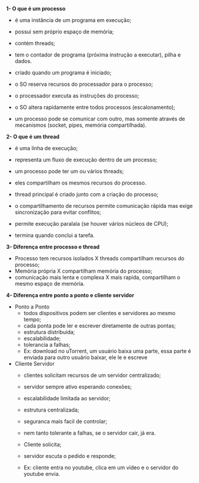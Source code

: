 **1- O que é um processo**
  - é uma instância de um programa em execução;
  - possui sem próprio espaço de memória;
  - contém threads;
  - tem o contador de programa (próxima instrução a executar), pilha e dados.
  
  - criado quando um programa é iniciado;
  - o SO reserva recursos do processador para o processo;
  - o processador executa as instruções do processo;
  - o SO altera rapidamente entre todos processos (escalonamento);
  - um processo pode se comunicar com outro, mas somente através de mecanismos (socket, pipes, memória compartilhada).

**2- O que é um thread**
  - é uma linha de execução;
  - representa um fluxo de execução dentro de um processo;
  - um processo pode ter um ou vários threads;
  - eles compartilham os mesmos recursos do processo.

  - thread principal é criado junto com a criação do processo;
  - o compartilhamento de recursos permite comunicação rápida mas exige sincronização para evitar conflitos;
  - permite execução paralala (se houver vários núcleos de CPU);
  - termina quando conclui a tarefa.

**3- Diferença entre processo e thread**
  - Processo tem recursos isolados X threads compartilham recursos do processo;
  - Memória própria X compartilham memória do processo;
  - comunicação mais lenta e complexa X mais rapida, compartilham o mesmo espaço de memória.

**4-	Diferença entre ponto a ponto e cliente servidor**
  - Ponto a Ponto
    - todos dispositivos podem ser clientes e servidores ao mesmo tempo;
    - cada ponta pode ler e escrever diretamente de outras pontas;
    - estrutura distribuída;
    - escalabilidade;
    - tolerancia a falhas;
    - Ex: download no uTorrent, um usuário baixa uma parte, essa parte é enviada para outro usuário baixar, ele le e escreve
  - Cliente Servidor
    - clientes solicitam recursos de um servidor centralizado;
    - servidor sempre ativo esperando conexões;
    - escalabilidade limitada ao servidor;
    - estrutura centralizada;
    - seguranca mais facil de controlar;
    - nem tanto tolerante a falhas, se o servidor cair, já era.

    - Cliente solicita;
    - servidor escuta o pedido e responde;
    - Ex: cliente entra no youtube, clica em um vídeo e o servidor do youtube envia.
    
